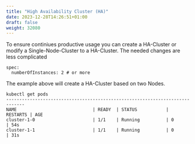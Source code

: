 ```yaml
---
title: "High Availability Cluster (HA)"
date: 2023-12-28T14:26:51+01:00
draft: false
weight: 32080
---
```

To ensure continiues productive usage you can create a HA-Cluster or modify a Single-Node-Cluster to a HA-Cluster.
The needed changes are less complicated
```
spec: 
  numberOfInstances: 2 # or more
```
The example above will create a HA-Cluster based on two Nodes.
```
kubectl get pods
-----------------------------------------------------------------------------
NAME                             | READY  | STATUS           | RESTARTS | AGE
cluster-1-0                      | 1/1    | Running          | 0        | 54s
cluster-1-1                      | 1/1    | Running          | 0        | 31s

```
